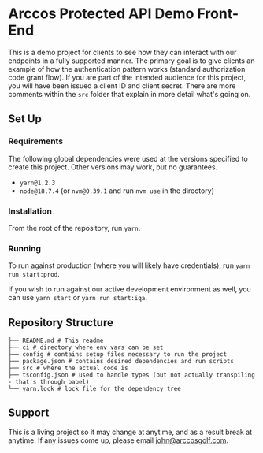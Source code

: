 # Arccos Protected API Demo Front-End

This is a demo project for clients to see how they can interact with our endpoints in a fully supported manner. The
primary goal is to give clients an example of how the authentication pattern works (standard authorization code grant
flow). If you are part of the intended audience for this project, you will have been issued a client ID and client
secret. There are more comments within the `src` folder that explain in more detail what's going on.

## Set Up

### Requirements

The following global dependencies were used at the versions specified to create this project. Other versions may work,
but no guarantees.

* `yarn@1.2.3`
* `node@18.7.4` (or `nvm@0.39.1` and run `nvm use` in the directory)

### Installation

From the root of the repository, run `yarn`.

### Running

To run against production (where you will likely have credentials), run `yarn run start:prod`.

If you wish to run against our active development environment as well, you can use `yarn start` or `yarn run start:iqa`.

## Repository Structure

```text
├── README.md # This readme
├── ci # directory where env vars can be set
├── config # contains setup files necessary to run the project
├── package.json # contains desired dependencies and run scripts 
├── src # where the actual code is
├── tsconfig.json # used to handle types (but not actually transpiling - that's through babel)
└── yarn.lock # lock file for the dependency tree
```

## Support

This is a living project so it may change at anytime, and as a result break at anytime. If any issues come up, please
email john@arccosgolf.com.
